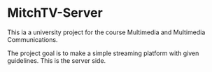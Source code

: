 # MitchTV-Server
This ia a university project for the course Multimedia and Multimedia Communications.

The project goal is to make a simple streaming platform with given guidelines.
This is the server side.
